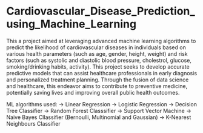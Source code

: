 # Cardiovascular_Disease_Prediction_using_Machine_Learning
This a project aimed at leveraging advanced machine learning algorithms to predict the likelihood of cardiovascular diseases in individuals based on various health parameters (such as age, gender, height, weight) and risk factors (such as systolic and diastolic blood pressure, cholestrol, glucose, smoking/drinking habits, activity). This project seeks to develop accurate predictive models that can assist healthcare professionals in early diagnosis and personalized treatment planning. Through the fusion of data science and healthcare, this endeavor aims to contribute to preventive medicine, potentially saving lives and improving overall public health outcomes.

ML algorithms used:
-> Linear Regression
-> Logistic Regression
-> Decision Tree Classifier
-> Random Forest Classsifier
-> Support Vector Machine
-> Naive Bayes Cllassifier (Bernoulli, Multinomial and Gaussian)
-> K-Nearest Neighbours Classifier
